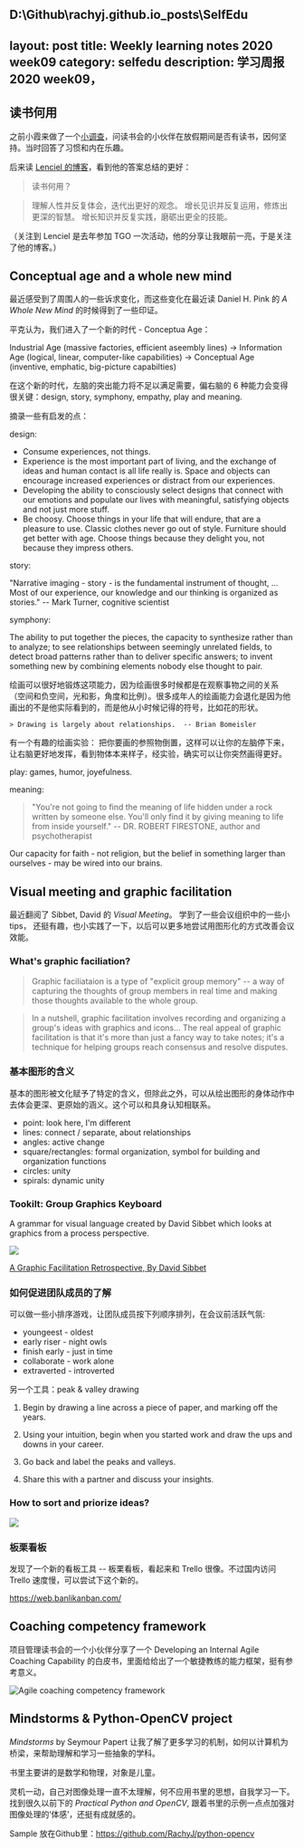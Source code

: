 D:\Github\rachyj.github.io\_posts\SelfEdu
---
layout: post 
title: Weekly learning notes 2020 week09
category: selfedu
description: 学习周报2020 week09，
---

## 读书何用

之前小霞来做了一个[小调查](https://raw.githubusercontent.com/RachyJ/rachyj.github.io/master/images/)，问读书会的小伙伴在放假期间是否有读书，因何坚持。当时回答了习惯和内在乐趣。

后来读 [Lenciel 的博客](https://lenciel.com/2020/02/how-to-read-the-books-part-2/)，看到他的答案总结的更好：

> 读书何用？

> 理解人性并反复体会，迭代出更好的观念。
> 增长见识并反复运用，修炼出更深的智慧。
> 增长知识并反复实践，磨砺出更全的技能。

（关注到 Lenciel 是去年参加 TGO 一次活动，他的分享让我眼前一亮，于是关注了他的博客。）


## Conceptual age and a whole new mind

最近感受到了周围人的一些诉求变化，而这些变化在最近读 Daniel H. Pink 的 *A Whole New Mind* 的时候得到了一些印证。

平克认为，我们进入了一个新的时代 - Conceptua Age：

Industrial Age (massive factories, efficient aseembly lines) ->
Information Age (logical, linear, computer-like capabilities) ->
Conceptual Age (inventive, emphatic, big-picture capabilties)

在这个新的时代，左脑的突出能力将不足以满足需要，偏右脑的 6 种能力会变得很关键：design, story, symphony, empathy, play and meaning.

摘录一些有启发的点：

design:

- Consume experiences, not things.
- Experience is the most important part of living, and the exchange of ideas and human contact is all life really is. Space and objects can encourage increased experiences or distract from our experiences.
- Developing the ability to consciously select designs that connect with our emotions and populate our lives with meaningful, satisfying objects and not just more stuff.
- Be choosy. Choose things in your life that will endure, that are a pleasure to use. Classic clothes never go out of style. Furniture should get better with age. Choose things because they delight you, not because they impress others.


story:

"Narrative imaging - story - is the fundamental instrument of thought, ... Most of our experience, our knowledge and our thinking is organized as stories." -- Mark Turner, cognitive scientist


symphony:

The ability to put together the pieces, the capacity to synthesize rather than to analyze; to see relationships between seemingly unrelated fields, to detect broad patterns rather than to deliver specific answers; to invent something new by combining elements nobody else thought to pair.

绘画可以很好地锻炼这项能力，因为绘画很多时候都是在观察事物之间的关系 （空间和负空间，光和影，角度和比例）。很多成年人的绘画能力会退化是因为他画出的不是他实际看到的，而是他从小时候记得的符号，比如花的形状。

    > Drawing is largely about relationships.  -- Brian Bomeisler

有一个有趣的绘画实验： 把你要画的参照物倒置，这样可以让你的左脑停下来，让右脑更好地发挥，看到物体本来样子，经实验，确实可以让你突然画得更好。


play: games, humor, joyefulness.

meaning:

> "You're not going to find the meaning of life hidden under a rock written by someone else. You'll only find it by giving meaning to life from inside yourself."  -- DR. ROBERT FIRESTONE, author and psychotherapist

Our capacity for faith - not religion, but the belief in something larger than ourselves - may be wired into our brains.


## Visual meeting and graphic facilitation

最近翻阅了 Sibbet, David 的 *Visual Meeting*。 学到了一些会议组织中的一些小 tips， 还挺有趣，也小实践了一下，以后可以更多地尝试用图形化的方式改善会议效能。


### What's graphic faciliation?

> Graphic faciliataion is a type of "explicit group memory" -- a way of capturing the thoughts of group members in real time and making those thoughts available to the whole group. 

> In a nutshell, graphic facilitation involves recording and organizing a group's ideas with graphics and icons... The real appeal of graphic facilitation is that it's more than just a fancy way to take notes; it's a technique for helping groups reach consensus and resolve disputes.


### 基本图形的含义

基本的图形被文化赋予了特定的含义，但除此之外，可以从绘出图形的身体动作中去体会更深、更原始的涵义。这个可以和具身认知相联系。

- point: look here, I'm different
- lines: connect / separate, about relationships
- angles: active change
- square/rectangles: formal organization, symbol for building and organization functions
- circles: unity
- spirals: dynamic unity


### Tookilt: Group Graphics Keyboard

A grammar for visual language created by David Sibbet which looks at graphics from a process perspective.

![](https://raw.githubusercontent.com/RachyJ/rachyj.github.io/master/images/group-graphics-keyboard.png)

[A Graphic Facilitation Retrospective, By David Sibbet](
https://davidsibbet.com/wp-content/uploads/2016/12/GF-RetrospectiveUpdated.pdf)


### 如何促进团队成员的了解

可以做一些小排序游戏，让团队成员按下列顺序排列，在会议前活跃气氛:

- youngeest - oldest
- early riser - night owls
- finish early - just in time
- collaborate - work alone
- extraverted - introverted 

另一个工具：peak & valley drawing

1. Begin by drawing a line across a piece of paper, and marking off the years.

2. Using your intuition, begin when you started work and draw the ups and downs in your career.

3. Go back and label the peaks and valleys.

4. Share this with a partner and discuss your insights.

### How to sort and priorize ideas?

![](https://raw.githubusercontent.com/RachyJ/rachyj.github.io/master/images/sort-ideas-matrix.png)


### 板栗看板

发现了一个新的看板工具 -- 板栗看板，看起来和 Trello 很像。不过国内访问 Trello 速度慢，可以尝试下这个新的。

https://web.banlikanban.com/


## Coaching competency framework

项目管理读书会的一个小伙伴分享了一个 Developing an Internal Agile Coaching Capability 的白皮书，里面给给出了一个敏捷教练的能力框架，挺有参考意义。

![Agile coaching competency framework](https://raw.githubusercontent.com/RachyJ/rachyj.github.io/master/images/agile-coaching-cmp.png)


## Mindstorms & Python-OpenCV project

*Mindstorms* by Seymour Papert 让我了解了更多学习的机制，如何以计算机为桥梁，来帮助理解和学习一些抽象的学科。

书里主要讲的是数学和物理，对象是儿童。

灵机一动，自己对图像处理一直不太理解，何不应用书里的思想，自我学习一下。找到很久以前下的 *Practical Python and OpenCV*, 跟着书里的示例一点点加强对图像处理的‘体感’，还挺有成就感的。

Sample 放在Github里：https://github.com/RachyJ/python-opencv 